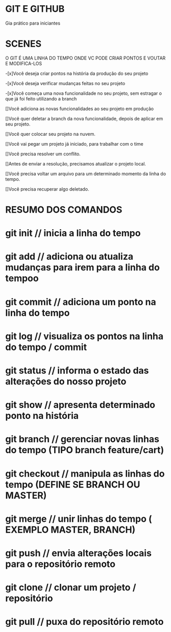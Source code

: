 # GIT E GITHUB

Gia prático para iniciantes

# SCENES
 O GIT É UMA LINHA DO TEMPO ONDE VC PODE CRIAR PONTOS E VOUTAR E MODIFICA-LOS



 -[x]Você deseja criar pontos na história da produção do seu projeto

 -[x]Você deseja verificar mudanças feitas no seu projeto


 -[x]Você começa uma nova funcionalidade no seu projeto, sem estragar o que já foi feito utilizando a branch

 []Você adiciona as novas funcionalidades ao seu projeto em produção

 []Você quer deletar a branch da nova funcionalidade, depois de aplicar em seu projeto.

 []Você quer colocar seu projeto na nuvem.

 []Você vai pegar um projeto já iniciado, para trabalhar com o time

 []Você precisa resolver um conflito.

 []Antes de enviar a resolução, precisamos atualizar o projeto local.

 []Você precisa voltar um arquivo para um determinado momento da linha do tempo.

 []Você precisa recuperar algo deletado.
 

 # RESUMO DOS COMANDOS

# git init // inicia a linha do tempo
# git add // adiciona ou atualiza mudanças para irem para a linha do tempoo
# git commit // adiciona um ponto na linha do tempo
# git log // visualiza os pontos na linha do tempo / commit
# git status // informa o estado das alterações do nosso projeto
# git show // apresenta determinado ponto na história 
# git branch // gerenciar novas linhas do tempo (TIPO branch feature/cart)
# git checkout // manipula as linhas do tempo (DEFINE SE BRANCH OU MASTER)
# git merge // unir linhas do tempo ( EXEMPLO MASTER, BRANCH)
# git push // envia alterações locais para o repositório remoto
# git clone // clonar um projeto / repositório
# git pull // puxa do repositório remoto